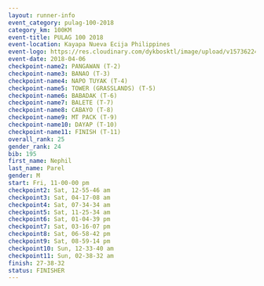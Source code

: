 ```yaml
---
layout: runner-info 
event_category: pulag-100-2018 
category_km: 100KM 
event-title: PULAG 100 2018 
event-location: Kayapa Nueva Ecija Philippines 
event-logo: https://res.cloudinary.com/dykbosktl/image/upload/v1573622467/Logo/logo-p1_tnutwz.jpg 
event-date: 2018-04-06 
checkpoint-name2: PANGAWAN (T-2) 
checkpoint-name3: BANAO (T-3) 
checkpoint-name4: NAPO TUYAK (T-4) 
checkpoint-name5: TOWER (GRASSLANDS) (T-5) 
checkpoint-name6: BABADAK (T-6) 
checkpoint-name7: BALETE (T-7) 
checkpoint-name8: CABAYO (T-8) 
checkpoint-name9: MT PACK (T-9) 
checkpoint-name10: DAYAP (T-10) 
checkpoint-name11: FINISH (T-11) 
overall_rank: 25
gender_rank: 24
bib: 195
first_name: Nephil
last_name: Parel
gender: M
start: Fri, 11-00-00 pm
checkpoint2: Sat, 12-55-46 am
checkpoint3: Sat, 04-17-08 am
checkpoint4: Sat, 07-34-34 am
checkpoint5: Sat, 11-25-34 am
checkpoint6: Sat, 01-04-39 pm
checkpoint7: Sat, 03-16-07 pm
checkpoint8: Sat, 06-58-42 pm
checkpoint9: Sat, 08-59-14 pm
checkpoint10: Sun, 12-33-40 am
checkpoint11: Sun, 02-38-32 am
finish: 27-38-32
status: FINISHER
---
```


